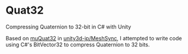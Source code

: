 # Quat32
Compressing Quaternion to 32-bit in C# with Unity

Based on [muQuat32](https://github.com/unity3d-jp/MeshSync/blob/9d29838eb21249b3057613e0a0a23042a4bfd4ab/Plugin~/Src/MeshUtils/muQuat32.h) in [unity3d-jp/MeshSync](https://github.com/unity3d-jp/MeshSync), I attempted to write code using C#'s BitVector32 to compress Quaternion to 32 bits.
